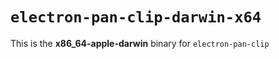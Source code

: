 # `electron-pan-clip-darwin-x64`

This is the **x86_64-apple-darwin** binary for `electron-pan-clip`
